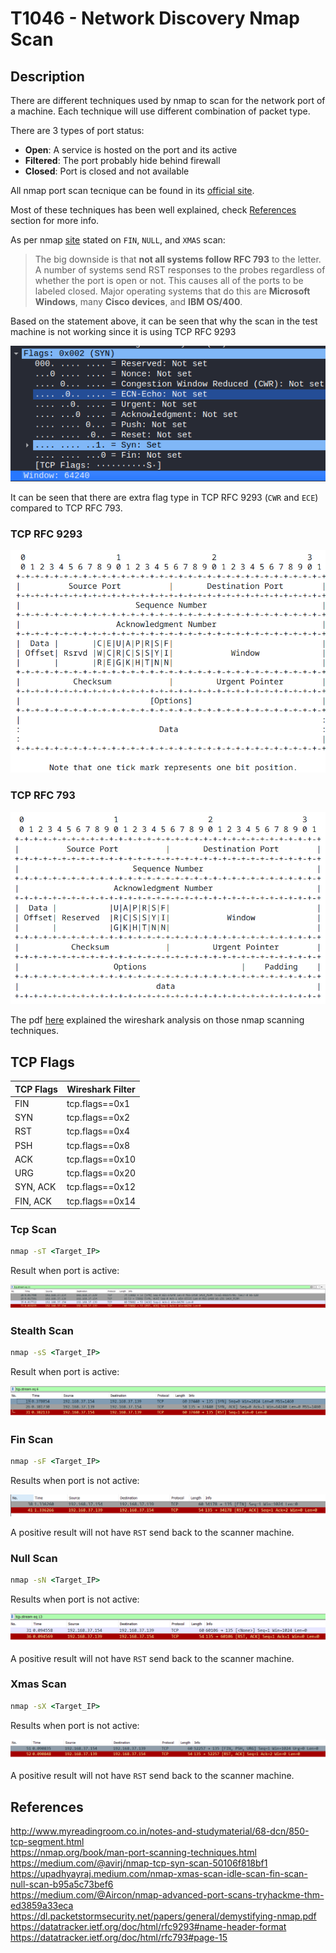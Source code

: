 # T1046 - Network Discovery Nmap Scan

## Description

There are different techniques used by nmap to scan for the network port of a machine. Each technique will use different combination of packet type.

There are 3 types of port status:

- **Open**: A service is hosted on the port and its active
- **Filtered**: The port probably hide behind firewall
- **Closed**: Port is closed and not available

All nmap port scan tecnique can be found in its [official site](https://nmap.org/book/man-port-scanning-techniques.html).

Most of these techniques has been well explained, check [References](#references) section for more info.

As per nmap [site](https://nmap.org/book/scan-methods-null-fin-xmas-scan.html) stated on `FIN`, `NULL`, and `XMAS` scan:

> The big downside is that **not all systems follow RFC 793** to the letter. A number of systems send RST responses to the probes regardless of whether the port is open or not. This causes all of the ports to be labeled closed. Major operating systems that do this are **Microsoft Windows**, many **Cisco devices**, and **IBM OS/400**.

Based on the statement above, it can be seen that why the scan in the test machine is not working since it is using TCP RFC 9293

![test_machine_tcp_rfc_9293.PNG](./T1046_Image/test_machine_tcp_rfc_9293.PNG)

It can be seen that there are extra flag type in TCP RFC 9293 (`CWR` and `ECE`) compared to TCP RFC 793.

### TCP RFC 9293

![tcp_rfc_9293_tcp_header.PNG](./T1046_Image/tcp_rfc_9293_tcp_header.PNG)

### TCP RFC 793

![tcp_segment.JPG](./T1046_Image/tcp_rfc_793_tcp_header.PNG)  

The pdf [here](https://dl.packetstormsecurity.net/papers/general/demystifying-nmap.pdf) explained the wireshark analysis on those nmap scanning techniques.

## TCP Flags

|TCP Flags|Wireshark Filter|
|---|---|
|FIN|tcp.flags==0x1|
|SYN|tcp.flags==0x2|
|RST|tcp.flags==0x4|
|PSH|tcp.flags==0x8|
|ACK|tcp.flags==0x10|
|URG|tcp.flags==0x20|
|SYN, ACK|tcp.flags==0x12|
|FIN, ACK|tcp.flags==0x14|

### Tcp Scan

```cmd
nmap -sT <Target_IP>
```

Result when port is active:

![ws_sT_scan_example.png](./T1046_Image/ws_sT_scan_example.png)

### Stealth Scan

```cmd
nmap -sS <Target_IP>
```

Result when port is active:

![ws_sS_scan_example.png](./T1046_Image/ws_sS_scan_example.png)

### Fin Scan

```cmd
nmap -sF <Target_IP>
```

Results when port is not active:

![ws_sF_scan_example.png](./T1046_Image/ws_sF_scan_example.png)

A positive result will not have `RST` send back to the scanner machine.

### Null Scan

```cmd
nmap -sN <Target_IP>
```

Results when port is not active:

![ws_sN_scan_example.png](./T1046_Image/ws_sN_scan_example.png)

A positive result will not have `RST` send back to the scanner machine.

### Xmas Scan

```cmd
nmap -sX <Target_IP>
```

Results when port is not active:

![ws_sX_scan_example.png](./T1046_Image/ws_sX_scan_example.png)

A positive result will not have `RST` send back to the scanner machine.

## References

<http://www.myreadingroom.co.in/notes-and-studymaterial/68-dcn/850-tcp-segment.html>  
<https://nmap.org/book/man-port-scanning-techniques.html>  
<https://medium.com/@avirj/nmap-tcp-syn-scan-50106f818bf1>  
<https://upadhyayraj.medium.com/nmap-xmas-scan-idle-scan-fin-scan-null-scan-b95a5c73bef6>  
<https://medium.com/@Aircon/nmap-advanced-port-scans-tryhackme-thm-ed3859a33eca>
<https://dl.packetstormsecurity.net/papers/general/demystifying-nmap.pdf>  
<https://datatracker.ietf.org/doc/html/rfc9293#name-header-format>  
<https://datatracker.ietf.org/doc/html/rfc793#page-15>  
